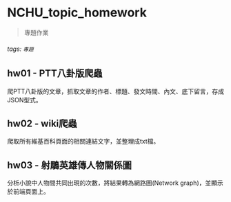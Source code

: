 # NCHU_topic_homework

> 專題作業

###### tags: `專題`

## hw01 - PTT八卦版爬蟲
爬PTT八卦版的文章，抓取文章的作者、標題、發文時間、內文、底下留言，存成JSON型式。

## hw02 - wiki爬蟲
爬取所有維基百科頁面的相關連結文字，並整理成txt檔。

## hw03 - 射鵰英雄傳人物關係圖
分析小說中人物間共同出現的次數，將結果轉為網路圖(Network graph)，並顯示於前端頁面上。
